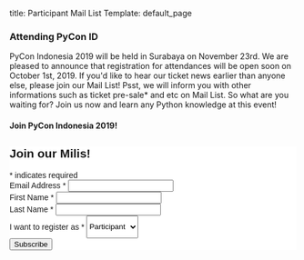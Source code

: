 title: Participant Mail List
Template: default_page

### Attending PyCon ID

PyCon Indonesia 2019 will be held in Surabaya on November 23rd. We are pleased to announce that registration for attendances will be open soon on October 1st, 2019. If you'd like to hear our ticket news earlier than anyone else, please join our Mail List! Psst, we will inform you with other informations such as ticket pre-sale* and etc on Mail List. So what are you waiting for? Join us now and learn any Python knowledge at this event!

#### Join PyCon Indonesia 2019!

<!-- Begin Mailchimp Signup Form -->
<link href="//cdn-images.mailchimp.com/embedcode/classic-10_7.css" rel="stylesheet" type="text/css">
<style type="text/css">
	#mc_embed_signup{background:#fff; clear:left; font:14px Helvetica,Arial,sans-serif; }
	/* Add your own Mailchimp form style overrides in your site stylesheet or in this style block.
	   We recommend moving this block and the preceding CSS link to the HEAD of your HTML file. */
</style>
<div id="mc_embed_signup" style="width:100%">
<form action="https://github.us19.list-manage.com/subscribe/post?u=ba3b5bb042f8cf90f9423c062&amp;id=de164d6ce0" method="post" id="mc-embedded-subscribe-form" name="mc-embedded-subscribe-form" class="validate" target="_blank" novalidate>
    <div id="mc_embed_signup_scroll">
	<h2>Join our Milis!</h2>
<div class="indicates-required"><span class="asterisk">*</span> indicates required</div>
<div class="mc-field-group">
	<label for="mce-EMAIL">Email Address  <span class="asterisk">*</span>
</label>
	<input type="email" value="" name="EMAIL" class="required email" id="mce-EMAIL">
</div>
<div class="mc-field-group">
	<label for="mce-FNAME">First Name  <span class="asterisk">*</span>
</label>
	<input type="text" value="" name="FNAME" class="required" id="mce-FNAME">
</div>
<div class="mc-field-group">
	<label for="mce-LNAME">Last Name  <span class="asterisk">*</span>
</label>
	<input type="text" value="" name="LNAME" class="required" id="mce-LNAME">
</div>
<div class="mc-field-group">
	<label for="mce-MMERGE5">I want to register as  <span class="asterisk">*</span>
</label>
	<select name="MMERGE5" class="required" id="mce-MMERGE5" style="height:40px">
	<option value="Speaker">Speaker</option>
    <option value="Participant" selected>Participant</option>
    <option value="Sponsor">Sponsor</option>
    <option value="Partnership">Partnership</option>
	</select>
</div>
	<div id="mce-responses" class="clear">
		<div class="response" id="mce-error-response" style="display:none"></div>
		<div class="response" id="mce-success-response" style="display:none"></div>
	</div>    <!-- real people should not fill this in and expect good things - do not remove this or risk form bot signups-->
    <div style="position: absolute; left: -5000px;" aria-hidden="true"><input type="text" name="b_ba3b5bb042f8cf90f9423c062_de164d6ce0" tabindex="-1" value=""></div>
    <div class="clear"><input type="submit" value="Subscribe" name="subscribe" id="mc-embedded-subscribe" class="button"></div>
    </div>
</form>
</div>
<script type='text/javascript' src='//s3.amazonaws.com/downloads.mailchimp.com/js/mc-validate.js'>
</script><script type='text/javascript'>(function($) {window.fnames = new Array(); window.ftypes = new Array();fnames[0]='EMAIL';ftypes[0]='email';fnames[1]='FNAME';ftypes[1]='text';fnames[2]='LNAME';ftypes[2]='text';fnames[3]='ADDRESS';ftypes[3]='address';fnames[4]='PHONE';ftypes[4]='phone';fnames[5]='MMERGE5';ftypes[5]='dropdown';}(jQuery));var $mcj = jQuery.noConflict(true);</script>
<!--End mc_embed_signup-->